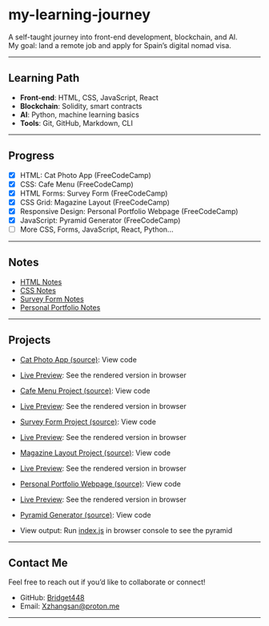 # my-learning-journey

A self-taught journey into front-end development, blockchain, and AI.  
My goal: land a remote job and apply for Spain’s digital nomad visa.

---

## Learning Path

- **Front-end**: HTML, CSS, JavaScript, React  
- **Blockchain**: Solidity, smart contracts  
- **AI**: Python, machine learning basics  
- **Tools**: Git, GitHub, Markdown, CLI

---

## Progress

- [x] HTML: Cat Photo App (FreeCodeCamp)  
- [x] CSS: Cafe Menu (FreeCodeCamp)
- [x] HTML Forms: Survey Form (FreeCodeCamp)
- [x] CSS Grid: Magazine Layout (FreeCodeCamp)
- [x] Responsive Design: Personal Portfolio Webpage (FreeCodeCamp)
- [x] JavaScript: Pyramid Generator (FreeCodeCamp)
- [ ] More CSS, Forms, JavaScript, React, Python...

---

## Notes

- [HTML Notes](html-notes.md)  
- [CSS Notes](css-notes.md)
- [Survey Form Notes](survey-form-notes.md)
- [Personal Portfolio Notes](personal-portfolio-notes.md)

---

## Projects

- [Cat Photo App (source)](cat-photo-app): View code  
- [Live Preview](cat-photo-app/index.html): See the rendered version in browser

- [Cafe Menu Project (source)](cafe-menu): View code  
- [Live Preview](cafe-menu/index.html): See the rendered version in browser

- [Survey Form Project (source)](survey-form): View code  
- [Live Preview](survey-form/index.html): See the rendered version in browser

- [Magazine Layout Project (source)](magazine-layout): View code 
- [Live Preview](magazine-layout/index.html): See the rendered version in browser

- [Personal Portfolio Webpage (source)](personal-portfolio): View code  
- [Live Preview](personal-portfolio/index.html): See the rendered version in browser

- [Pyramid Generator (source)](javascript/pyramid-generator): View code  
- View output: Run [index.js](javascript/pyramid-generator/index.js) in browser console to see the pyramid

---

## Contact Me

Feel free to reach out if you’d like to collaborate or connect!

- GitHub: [Bridget448](https://github.com/Bridget448)
- Email: Xzhangsan@proton.me

---
